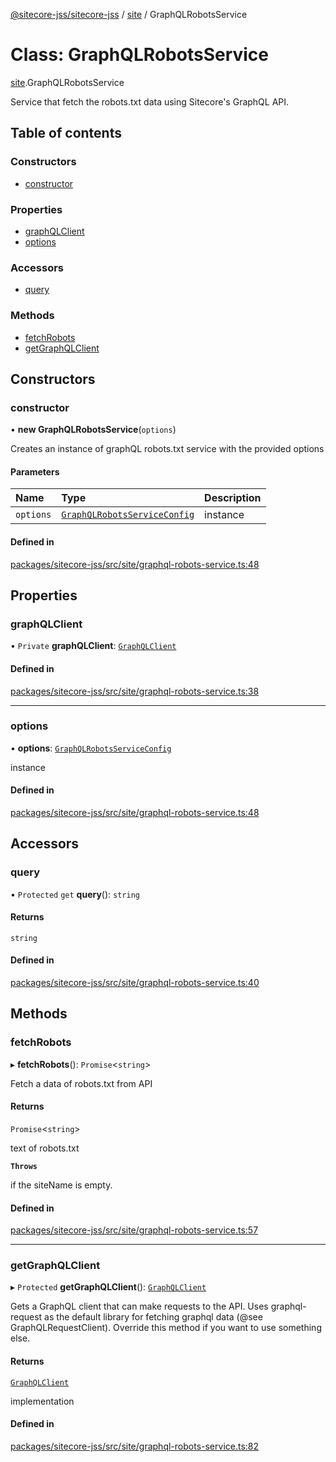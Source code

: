 [@sitecore-jss/sitecore-jss](../README.md) / [site](../modules/site.md) / GraphQLRobotsService

# Class: GraphQLRobotsService

[site](../modules/site.md).GraphQLRobotsService

Service that fetch the robots.txt data using Sitecore's GraphQL API.

## Table of contents

### Constructors

- [constructor](site.GraphQLRobotsService.md#constructor)

### Properties

- [graphQLClient](site.GraphQLRobotsService.md#graphqlclient)
- [options](site.GraphQLRobotsService.md#options)

### Accessors

- [query](site.GraphQLRobotsService.md#query)

### Methods

- [fetchRobots](site.GraphQLRobotsService.md#fetchrobots)
- [getGraphQLClient](site.GraphQLRobotsService.md#getgraphqlclient)

## Constructors

### constructor

• **new GraphQLRobotsService**(`options`)

Creates an instance of graphQL robots.txt service with the provided options

#### Parameters

| Name | Type | Description |
| :------ | :------ | :------ |
| `options` | [`GraphQLRobotsServiceConfig`](../modules/site.md#graphqlrobotsserviceconfig) | instance |

#### Defined in

[packages/sitecore-jss/src/site/graphql-robots-service.ts:48](https://github.com/Sitecore/jss/blob/765f201a2/packages/sitecore-jss/src/site/graphql-robots-service.ts#L48)

## Properties

### graphQLClient

• `Private` **graphQLClient**: [`GraphQLClient`](../interfaces/index.GraphQLClient.md)

#### Defined in

[packages/sitecore-jss/src/site/graphql-robots-service.ts:38](https://github.com/Sitecore/jss/blob/765f201a2/packages/sitecore-jss/src/site/graphql-robots-service.ts#L38)

___

### options

• **options**: [`GraphQLRobotsServiceConfig`](../modules/site.md#graphqlrobotsserviceconfig)

instance

#### Defined in

[packages/sitecore-jss/src/site/graphql-robots-service.ts:48](https://github.com/Sitecore/jss/blob/765f201a2/packages/sitecore-jss/src/site/graphql-robots-service.ts#L48)

## Accessors

### query

• `Protected` `get` **query**(): `string`

#### Returns

`string`

#### Defined in

[packages/sitecore-jss/src/site/graphql-robots-service.ts:40](https://github.com/Sitecore/jss/blob/765f201a2/packages/sitecore-jss/src/site/graphql-robots-service.ts#L40)

## Methods

### fetchRobots

▸ **fetchRobots**(): `Promise`\<`string`\>

Fetch a data of robots.txt from API

#### Returns

`Promise`\<`string`\>

text of robots.txt

**`Throws`**

if the siteName is empty.

#### Defined in

[packages/sitecore-jss/src/site/graphql-robots-service.ts:57](https://github.com/Sitecore/jss/blob/765f201a2/packages/sitecore-jss/src/site/graphql-robots-service.ts#L57)

___

### getGraphQLClient

▸ `Protected` **getGraphQLClient**(): [`GraphQLClient`](../interfaces/index.GraphQLClient.md)

Gets a GraphQL client that can make requests to the API. Uses graphql-request as the default
library for fetching graphql data (@see GraphQLRequestClient). Override this method if you
want to use something else.

#### Returns

[`GraphQLClient`](../interfaces/index.GraphQLClient.md)

implementation

#### Defined in

[packages/sitecore-jss/src/site/graphql-robots-service.ts:82](https://github.com/Sitecore/jss/blob/765f201a2/packages/sitecore-jss/src/site/graphql-robots-service.ts#L82)
